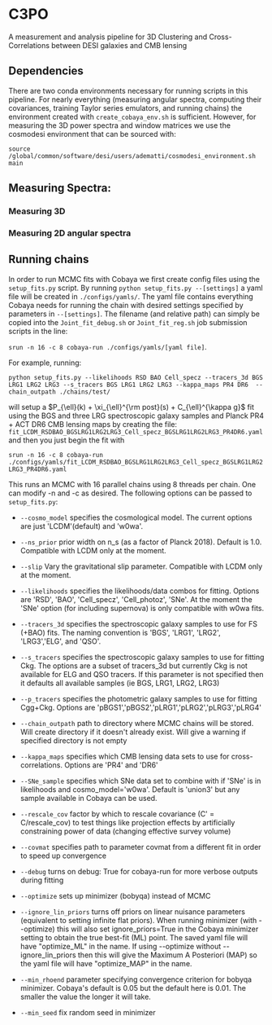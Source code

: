 # C3PO
A measurement and analysis pipeline for 3D Clustering and Cross-Correlations between DESI galaxies and CMB lensing

## Dependencies
There are two conda environments necessary for running scripts in  this pipeline. For nearly everything (measuring angular spectra, computing their covariances, training Taylor series emulators, and running chains) the environment created with `create_cobaya_env.sh` is sufficient. However, for measuring the 3D power spectra and window matrices we use the cosmodesi environment that can be sourced with:

`source /global/common/software/desi/users/adematti/cosmodesi_environment.sh main`

## Measuring Spectra:
### Measuring 3D 
### Measuring 2D angular spectra

## Running chains
In order to run MCMC fits with Cobaya we first create config files using the `setup_fits.py` script. By running `python setup_fits.py --[settings]` a yaml file will be created in `./configs/yamls/`. The yaml file contains everything Cobaya needs for running the chain with desired settings specified by parameters in `--[settings]`. The filename (and relative path) can simply be copied into the `Joint_fit_debug.sh` or `Joint_fit_reg.sh` job submission scripts in the line: 

`srun -n 16 -c 8 cobaya-run ./configs/yamls/[yaml file]`. 

For example, running:

`python setup_fits.py --likelihoods RSD BAO Cell_specz --tracers_3d BGS LRG1 LRG2 LRG3 --s_tracers BGS LRG1 LRG2 LRG3 --kappa_maps PR4 DR6  --chain_outpath ./chains/test/`

will setup a $P_{\ell}(k) + \xi_{\ell}^{\rm post}(s) + C_{\ell}^{\kappa g}$ fit using the BGS and three LRG spectroscopic galaxy samples and Planck PR4 + ACT DR6 CMB lensing maps by creating the file: `fit_LCDM_RSDBAO_BGSLRG1LRG2LRG3_Cell_specz_BGSLRG1LRG2LRG3_PR4DR6.yaml` and then you just begin the fit with 

`srun -n 16 -c 8 cobaya-run ./configs/yamls/fit_LCDM_RSDBAO_BGSLRG1LRG2LRG3_Cell_specz_BGSLRG1LRG2LRG3_PR4DR6.yaml`

This runs an MCMC with 16 parallel chains using 8 threads per chain. One can modify -n and -c as desired. The following options can be passed to `setup_fits.py`:

* `--cosmo_model`    specifies the cosmological model. The current options are just 'LCDM'(default) and 'w0wa'.
* `--ns_prior`       prior width on n_s (as a factor of Planck 2018). Default is 1.0.  Compatible with LCDM only at the moment.
* `--slip`           Vary the gravitational slip parameter. Compatible with LCDM only at the moment.


* `--likelihoods`    specifies the likelihoods/data combos for fitting. Options are 'RSD', 'BAO', 'Cell_specz', 'Cell_photoz', 'SNe'. At the moment the 'SNe' option (for including supernova) is only compatible with w0wa fits. 
* `--tracers_3d`     specifies the spectroscopic galaxy samples to use for FS (+BAO) fits. The naming convention is 'BGS', 'LRG1', 'LRG2', 'LRG3','ELG', and 'QSO'.
* `--s_tracers`      specifies the spectroscopic galaxy samples to use for fitting Ckg. The options are a subset of tracers_3d but currently Ckg is not available for ELG and QSO tracers. If this parameter is not specified then it defaults all available samples (ie BGS, LRG1, LRG2, LRG3)
* `--p_tracers`      specifies the photometric galaxy samples to use for fitting Cgg+Ckg. Options are 'pBGS1','pBGS2','pLRG1','pLRG2','pLRG3','pLRG4'
* `--chain_outpath`  path to directory where MCMC chains will be stored. Will create directory if it doesn't already exist. Will give a warning if specified directory is not empty
* `--kappa_maps`     specifies which CMB lensing data sets to use for cross-correlations. Options are 'PR4' and 'DR6'
* `--SNe_sample`     specifies which SNe data set to combine with if 'SNe' is in likelihoods and cosmo_model='w0wa'. Default is 'union3' but any sample available in Cobaya can be used. 


* `--rescale_cov`    factor by which to rescale covariance (C' = C/rescale_cov) to test things like projection effects by artificially constraining power of data (changing effective survey volume)
* `--covmat`         specifies path to parameter covmat from a different fit in order to speed up convergence
* `--debug`          turns on debug: True for cobaya-run for more verbose outputs during fitting


* `--optimize`       sets up minimizer (bobyqa) instead of MCMC
* `--ignore_lin_priors` turns off priors on linear nuisance parameters (equivalent to setting infinite flat priors). When running minimizer (with --optimize) this will also set ignore_priors=True in the Cobaya minimizer setting to obtain the true best-fit (ML) point. The saved yaml file will have "optimize_ML" in the name. If using --optimize without --ignore_lin_priors then this will give the Maximum A Posteriori (MAP) so the yaml file will have "optimize_MAP" in the name.
* `--min_rhoend`     parameter specifying convergence criterion for bobyqa minimizer. Cobaya's default is 0.05 but the default here is 0.01. The smaller the value the longer it will take. 
* `--min_seed`       fix random seed in minimizer


